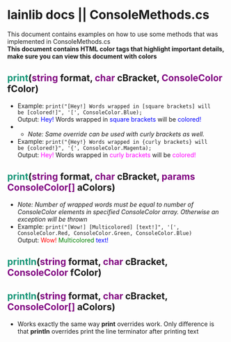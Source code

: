 # lainlib docs || ConsoleMethods.cs
This document contains examples on how to use some methods that was implemented in ConsoleMethods.cs 
<br> **This document contains HTML color tags that highlight important details, make sure you can view this document with colors**

## <span style="color:#129475">print</span>(<span style="color:purple">string</span> format, <span style="color:purple">char</span> cBracket, <span style="color:purple">ConsoleColor</span> fColor)
- Example: <code>print("[Hey!] Words wrapped in [square brackets] will be [colored!]", '[', ConsoleColor.Blue);</code>
<br>Output: <span style="color:blue">Hey!</span> Words wrapped in <span style="color:blue"> square brackets</span> will be <span style="color:blue">colored!</span>
- - *Note:  Same override can be used with curly brackets as well.*
- Example: <code>print("{Hey!} Words wrapped in {curly brackets} will be {colored!}", '{', ConsoleColor.Magenta);</code>
<br>Output: <span style="color:magenta">Hey!</span> Words wrapped in <span style="color:magenta">curly brackets</span> will be <span style="color:magenta">colored!</span>

## <span style="color:#129475">print</span>(<span style="color:purple">string</span> format, <span style="color:purple">char</span> cBracket, <span style="color:purple">params ConsoleColor[]</span> aColors)
- *Note: Number of wrapped words must be equal to number of ConsoleColor elements in specified ConsoleColor array. Otherwise an exception will be thrown*
- Example: <code>print("[Wow!] [Multicolored] [text!]", '[', ConsoleColor.Red, ConsoleColor.Green, ConsoleColor.Blue)</code>
<br>Output: <span style="color:red">Wow!</span> <span style="color:green">Multicolored</span> <span style="color:blue">text!</span>

## <span style="color:#129475">println</span>(<span style="color:purple">string</span> format, <span style="color:purple">char</span> cBracket, <span style="color:purple">ConsoleColor</span> fColor)
## <span style="color:#129475">println</span>(<span style="color:purple">string</span> format, <span style="color:purple">char</span> cBracket, <span style="color:purple">ConsoleColor[]</span> aColors)
- Works exactly the same way **print** overrides work. Only difference is that **println** overrides print the line terminator after printing text
